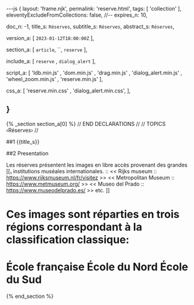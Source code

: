 ---js
{
  layout:    'frame.njk',
  permalink: 'reserve.html',
  tags:      [ 'collection' ],
  eleventyExcludeFromCollections: false,
  //-- expires_n: 10,

  doc_n:      -1,
  title_s:    `Réserves`,
  subtitle_s: `Réserves`,
  abstract_s: `Réserves`,

  version_a:
  [
    `2023-01-12T18:00:00Z`
  ],

  section_a:
  [
    `article`,
    ``,
    `reserve`
  ],

  include_a:
  [
    `reserve`
  , `dialog_alert`
  ],

  script_a:
  [
    'Idb.min.js'
  , 'dom.min.js'
  , 'drag.min.js'
  , 'dialog_alert.min.js'
  , 'wheel_zoom.min.js'
  , 'reserve.min.js'
  ],

  css_a:
  [
    'reserve.min.css'
  , 'dialog_alert.min.css',
  ],

}
---
{% _section section_a[0] %}
// END DECLARATIONS //
//  TOPICS
‹Réserves›
//



##1  {{title_s}}


##2  Presentation

Les réserves présentent les images en libre accès provenant des grandes
[[₁  institutions muséales internationales.  ::
     << Rijks museum  ::  https://www.rijksmuseum.nl/fr/visitez >>
     << Metropolitan Museum  ::  https://www.metmuseum.org/ >>
     << Museo del Prado  ::  https://www.museodelprado.es/ >>
     etc.  ]]

Ces images sont réparties en trois régions correspondant à la classification classique:
==
École française
École du Nord
École du Sud
==

{% end_section %}
